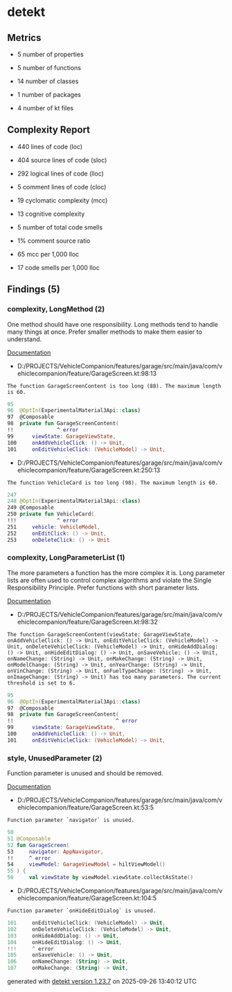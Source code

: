 # detekt

## Metrics

* 5 number of properties

* 5 number of functions

* 14 number of classes

* 1 number of packages

* 4 number of kt files

## Complexity Report

* 440 lines of code (loc)

* 404 source lines of code (sloc)

* 292 logical lines of code (lloc)

* 5 comment lines of code (cloc)

* 19 cyclomatic complexity (mcc)

* 13 cognitive complexity

* 5 number of total code smells

* 1% comment source ratio

* 65 mcc per 1,000 lloc

* 17 code smells per 1,000 lloc

## Findings (5)

### complexity, LongMethod (2)

One method should have one responsibility. Long methods tend to handle many things at once. Prefer smaller methods to make them easier to understand.

[Documentation](https://detekt.dev/docs/rules/complexity#longmethod)

* D:/PROJECTS/VehicleCompanion/features/garage/src/main/java/com/vehiclecompanion/feature/GarageScreen.kt:98:13
```
The function GarageScreenContent is too long (88). The maximum length is 60.
```
```kotlin
95  
96  @OptIn(ExperimentalMaterial3Api::class)
97  @Composable
98  private fun GarageScreenContent(
!!              ^ error
99      viewState: GarageViewState,
100     onAddVehicleClick: () -> Unit,
101     onEditVehicleClick: (VehicleModel) -> Unit,

```

* D:/PROJECTS/VehicleCompanion/features/garage/src/main/java/com/vehiclecompanion/feature/GarageScreen.kt:250:13
```
The function VehicleCard is too long (98). The maximum length is 60.
```
```kotlin
247 
248 @OptIn(ExperimentalMaterial3Api::class)
249 @Composable
250 private fun VehicleCard(
!!!             ^ error
251     vehicle: VehicleModel,
252     onEditClick: () -> Unit,
253     onDeleteClick: () -> Unit

```

### complexity, LongParameterList (1)

The more parameters a function has the more complex it is. Long parameter lists are often used to control complex algorithms and violate the Single Responsibility Principle. Prefer functions with short parameter lists.

[Documentation](https://detekt.dev/docs/rules/complexity#longparameterlist)

* D:/PROJECTS/VehicleCompanion/features/garage/src/main/java/com/vehiclecompanion/feature/GarageScreen.kt:98:32
```
The function GarageScreenContent(viewState: GarageViewState, onAddVehicleClick: () -> Unit, onEditVehicleClick: (VehicleModel) -> Unit, onDeleteVehicleClick: (VehicleModel) -> Unit, onHideAddDialog: () -> Unit, onHideEditDialog: () -> Unit, onSaveVehicle: () -> Unit, onNameChange: (String) -> Unit, onMakeChange: (String) -> Unit, onModelChange: (String) -> Unit, onYearChange: (String) -> Unit, onVinChange: (String) -> Unit, onFuelTypeChange: (String) -> Unit, onImageChange: (String) -> Unit) has too many parameters. The current threshold is set to 6.
```
```kotlin
95  
96  @OptIn(ExperimentalMaterial3Api::class)
97  @Composable
98  private fun GarageScreenContent(
!!                                 ^ error
99      viewState: GarageViewState,
100     onAddVehicleClick: () -> Unit,
101     onEditVehicleClick: (VehicleModel) -> Unit,

```

### style, UnusedParameter (2)

Function parameter is unused and should be removed.

[Documentation](https://detekt.dev/docs/rules/style#unusedparameter)

* D:/PROJECTS/VehicleCompanion/features/garage/src/main/java/com/vehiclecompanion/feature/GarageScreen.kt:53:5
```
Function parameter `navigator` is unused.
```
```kotlin
50 
51 @Composable
52 fun GarageScreen(
53     navigator: AppNavigator,
!!     ^ error
54     viewModel: GarageViewModel = hiltViewModel()
55 ) {
56     val viewState by viewModel.viewState.collectAsState()

```

* D:/PROJECTS/VehicleCompanion/features/garage/src/main/java/com/vehiclecompanion/feature/GarageScreen.kt:104:5
```
Function parameter `onHideEditDialog` is unused.
```
```kotlin
101     onEditVehicleClick: (VehicleModel) -> Unit,
102     onDeleteVehicleClick: (VehicleModel) -> Unit,
103     onHideAddDialog: () -> Unit,
104     onHideEditDialog: () -> Unit,
!!!     ^ error
105     onSaveVehicle: () -> Unit,
106     onNameChange: (String) -> Unit,
107     onMakeChange: (String) -> Unit,

```

generated with [detekt version 1.23.7](https://detekt.dev/) on 2025-09-26 13:40:12 UTC
